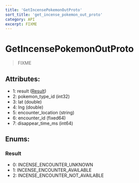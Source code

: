 ```yaml
---
title: 'GetIncensePokemonOutProto'
sort_title: 'get_incense_pokemon_out_proto'
category: API
excerpt: FIXME
---
```


# GetIncensePokemonOutProto

> FIXME

## Attributes:

- 1: result ([Result](#result))
- 2: pokemon_type_id (int32)
- 3: lat (double)
- 4: lng (double)
- 5: encounter_location (string)
- 6: encounter_id (fixed64)
- 7: disappear_time_ms (int64)

## Enums:

### Result
- 0: INCENSE_ENCOUNTER_UNKNOWN
- 1: INCENSE_ENCOUNTER_AVAILABLE
- 2: INCENSE_ENCOUNTER_NOT_AVAILABLE
